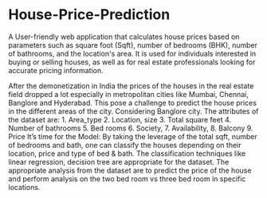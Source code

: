# House-Price-Prediction
A User-friendly web application that calculates house prices based on parameters such as square foot (Sqft), number of bedrooms (BHK), number of bathrooms, and the location's area. It is used for individuals interested in buying or selling houses, as well as for real estate professionals looking for accurate pricing information.

After the demonetization in India the prices of the houses in the real estate field dropped a lot especially in metropolitan cities like Mumbai, Chennai, Banglore and Hyderabad. This pose a challenge to predict the house prices in the different areas of the city.
Considering Banglore city. The attributes of the dataset are: 1. Area_type
2. Location, size
3. Total square feet
4. Number of bathrooms 
5. Bed rooms
6. Society, 
7. Availability, 
8. Balcony 
9. Price 
It’s time for the Model:
By taking the leverage of the total sqft, number of bedrooms and bath, one can classify the houses depending on their location, price and type of bed & bath. The classification techniques like linear regression, decision tree are appropriate for the dataset. The appropriate analysis from the dataset are to predict the price of the house and perform analysis on the two bed room vs three bed room in specific locations.  


